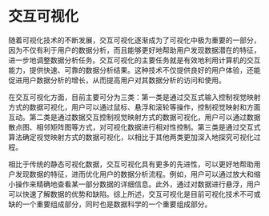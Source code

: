# 交互可视化
随着可视化技术的不断发展，交互可视化逐渐成为了可视化中极为重要的一部分，因为不仅有利于用户的数据分析，而且能够更好地帮助用户发现数据潜在的特征，进一步地调整数据分析任务。交互可视化的主要任务就是有效地利用计算机的交互能力，提供快速、可靠的数据分析结果。这种技术不仅提供良好的用户体验，还能促进用户数据分析的增长，从而提高用户对其数据分析的访问和使用。

在交互可视化方面，目前主要可分为三类：第一类是通过交互式输入控制视觉映射方式的数据可视化，用户可以通过鼠标、悬浮和滚轮等操作，控制视觉映射和方面互动。第二类是通过数据交互控制视觉映射方式的数据可视化，用户可以通过数据散点图、相邻矩阵图等方式，对可视化数据进行相对性控制。第三类是通过交互式算法确定视觉映射方式的数据可视化，以相比于其他两类更加深入地探究可视化过程。

相比于传统的静态可视化数据，交互可视化具有更多的先进性，可以更好地帮助用户发现数据的特征，进而优化用户的数据分析流程。例如，用户可以通过放大和缩小操作来精确地查看某一部分数据的详细信息。此外，通过对数据进行悬浮，用户可以快速了解数据的优势和缺陷。综上所述，交互可视化是目前可视化技术不可或缺的一个重要组成部分，同时也是数据科学的一个重要组成部分。